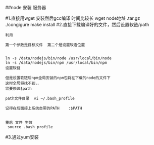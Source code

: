 ##node 安装 服务器


#1.直接用wget 安装然后gcc编译  时间比较长
	wget node地址 .tar.gz
	./congigure
	make install
#2.直接下载编译好的文件，然后设置软链/path

	利用

	第一个参数是目标文件  第二个是设置软连位置


	ln -s /data/nodejs/bin/node /usr/local/bin/node
	ln -s /data/nodejs/bin/npm /usr/local/bin/npm
	设置软链

	但是设置软链后npm全局安装的npm包将在下载的node的文件下
	这时全局将找不到，，
	需要修改$path

	path文件目录  vi ~/.bash_profile

	记得在后面接上系统自带的PATH    :$PATH


	重启 文件 生效
	 source .bash_profile
	

	
#3.通过yum安装
